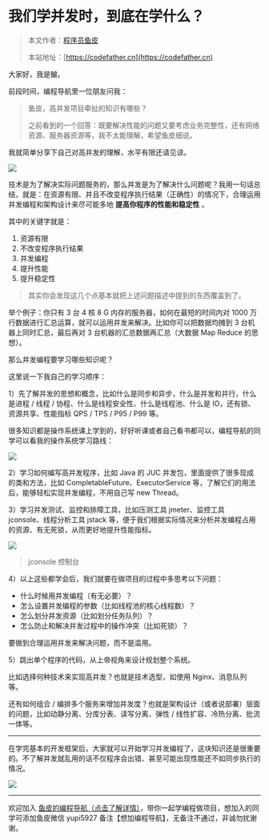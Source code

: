 #  我们学并发时，到底在学什么？

> 本文作者：[程序员鱼皮](https://yuyuanweb.feishu.cn/wiki/Abldw5WkjidySxkKxU2cQdAtnah)
>
> 本站地址：[https://codefather.cn](https://codefather.cn)

大家好，我是鲏。

前段时间，编程导航里一位朋友问我：

> 鱼皮，高并发项目牵扯的知识有哪些？
>
> 之前看到的一个回答：既要解决性能的问题又要考虑业务完整性，还有网络资源、服务器资源等，我不太能理解，希望鱼皮细说。

我就简单分享下自己对高并发的理解，水平有限还请见谅。

![](https://pic.yupi.icu/5563/202311080909641.png)

技术是为了解决实际问题服务的，那么并发是为了解决什么问题呢？我用一句话总结，就是：在资源有限、并且不改变程序执行结果（正确性）的情况下，合理运用并发编程和架构设计来尽可能多地 **提高你程序的性能和稳定性** 。

其中的关键字就是：

1. 资源有限
2. 不改变程序执行结果
3. 并发编程
4. 提升性能
5. 提升稳定性

> 其实你会发现这几个点基本就把上述问题描述中提到的东西覆盖到了。

举个例子：你只有 3 台 4 核 8 G 内存的服务器，如何在最短的时间内对 1000 万行数据进行汇总运算，就可以运用并发来解决。比如你可以把数据均摊到 3 台机器上同时汇总，最后再对 3 台机器的汇总数据再汇总（大数据 Map Reduce 的思想）。

那么并发编程要学习哪些知识呢？

这里说一下我自己的学习顺序：

1）先了解并发的思想和概念，比如什么是同步和异步，什么是并发和并行，什么是进程 / 线程 / 协程、什么是线程安全性、什么是线程池、什么是 IO，还有锁、资源共享、性能指标 QPS / TPS / P95 / P99 等。

很多知识都是操作系统课上学到的，好好听课或者自己看书都可以，编程导航的同学可以看我的操作系统学习路线：

![](https://pic.yupi.icu/5563/202311080909793.png)

2）学习如何编写高并发程序，比如 Java 的 JUC 并发包，里面提供了很多现成的类和方法，比如 CompletableFuture、ExecutorService 等，了解它们的用法后，能够轻松实现并发编程，不用自己写 new Thread。

3）学习并发测试、监控和排障工具，比如压测工具 jmeter、监控工具 jconsole、线程分析工具 jstack 等，便于我们根据实际情况来分析并发编程占用的资源、有无死锁，从而更好地提升性能指标。

![](https://pic.yupi.icu/5563/202311080909797.png)

> jconsole 控制台

4）以上这些都学会后，我们就要在做项目的过程中多思考以下问题：

- 什么时候用并发编程（有无必要）？
- 怎么设置并发编程的参数（比如线程池的核心线程数）？
- 怎么划分并发资源（比如划分任务队列）？
- 怎么防止和解决并发过程中的操作冲突（比如死锁）？

要做到合理运用并发来解决问题，而不是滥用。

5）跳出单个程序的代码，从上帝视角来设计规划整个系统。

比如选择何种技术来实现高并发？也就是技术选型，如使用 Nginx、消息队列等。

还有如何组合 / 编排多个服务来增加并发度？也就是架构设计（或者说部署）层面的问题，比如动静分离、分库分表、读写分离、弹性 / 线性扩容、冷热分离、批流一体等。



------


在学完基本的开发框架后，大家就可以开始学习并发编程了，这块知识还是很重要的。不了解并发就乱用的话不仅程序会出错、甚至可能出现性能还不如同步执行的情况。

![](https://pic.yupi.icu/5563/202311080909637.png)

------


欢迎加入 [鱼皮的编程导航（点击了解详情）](https://mp.weixin.qq.com/s?__biz=MzI1NDczNTAwMA==&mid=2247524126&idx=1&sn=34af4ba1b3f9d7f93e02a6671a9cfe6d&chksm=e9c278e9deb5f1ffa1b8370fe1a78a5240bc62038d4b78d8f0f9eafef9c4da524d0483db843c&token=253629297&lang=zh_CN&scene=21#wechat_redirect)，带你一起学编程做项目，想加入的同学可添加鱼皮微信 yupi5927 备注【想加编程导航】，无备注不通过，非诚勿扰谢谢。